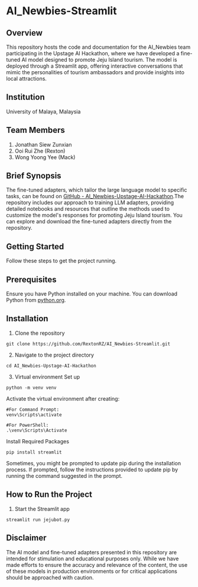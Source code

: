 # AI_Newbies-Streamlit

## Overview
This repository hosts the code and documentation for the AI_Newbies team participating in the Upstage AI Hackathon, where we have developed a fine-tuned AI model designed to promote Jeju Island tourism. The model is deployed through a Streamlit app, offering interactive conversations that mimic the personalities of tourism ambassadors and provide insights into local attractions.

## Institution
University of Malaya, Malaysia

## Team Members
1. Jonathan Siew Zunxian
2. Ooi Rui Zhe (Rexton)
3. Wong Yoong Yee (Mack)


## Brief Synopsis
The fine-tuned adapters, which tailor the large language model to specific tasks, can be found on [GitHub - AI_Newbies-Upstage-AI-Hackathon](https://github.com/JohnnyRobs19/AI_Newbies-Upstage-AI-Hackathon).The repository includes our approach to training LLM adapters, providing detailed notebooks and resources that outline the methods used to customize the model's responses for promoting Jeju Island tourism. You can explore and download the fine-tuned adapters directly from the repository.

## Getting Started
Follow these steps to get the project running.

## Prerequisites
Ensure you have Python installed on your machine. You can download Python from [python.org](python.org).

## Installation
1. Clone the repository
```plaintext
git clone https://github.com/RextonRZ/AI_Newbies-Streamlit.git
```

2. Navigate to the project directory
```plaintext
cd AI_Newbies-Upstage-AI-Hackathon
```

3. Virtual environment Set up
```plaintext
python -m venv venv
```

Activate the virtual environment after creating:
```plaintext
#For Command Prompt:
venv\Scripts\activate 
```
```plaintext
#For PowerShell:
.\venv\Scripts\Activate
```

Install Required Packages
```plaintext
pip install streamlit
```

Sometimes, you might be prompted to update pip during the installation process. If prompted, follow the instructions provided to update pip by running the command suggested in the prompt.


## How to Run the Project
1. Start the Streamlit app
```plaintext
streamlit run jejubot.py
```

## Disclaimer
The AI model and fine-tuned adapters presented in this repository are intended for stimulation and educational purposes only. While we have made efforts to ensure the accuracy and relevance of the content, the use of these models in production environments or for critical applications should be approached with caution. 
